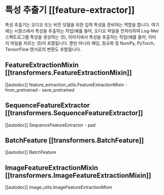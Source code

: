 <!--Copyright 2021 The HuggingFace Team. All rights reserved.

Licensed under the Apache License, Version 2.0 (the "License"); you may not use this file except in compliance with
the License. You may obtain a copy of the License at

http://www.apache.org/licenses/LICENSE-2.0

Unless required by applicable law or agreed to in writing, software distributed under the License is distributed on
an "AS IS" BASIS, WITHOUT WARRANTIES OR CONDITIONS OF ANY KIND, either express or implied. See the License for the
specific language governing permissions and limitations under the License.

⚠️ Note that this file is in Markdown but contain specific syntax for our doc-builder (similar to MDX) that may not be
rendered properly in your Markdown viewer.

-->

# 특성 추출기 [[feature-extractor]]

특성 추출기는 오디오 또는 비전 모델을 위한 입력 특성을 준비하는 역할을 합니다. 여기에는 시퀀스에서 특성을 추출하는 작업(예를 들어, 오디오 파일을 전처리하여 Log-Mel 스펙트로그램 특성을 생성하는 것), 이미지에서 특성을 추출하는 작업(예를 들어, 이미지 파일을 자르는 것)이 포함됩니다. 뿐만 아니라 패딩, 정규화 및 NumPy, PyTorch, TensorFlow 텐서로의 변환도 포함됩니다.


## FeatureExtractionMixin [[transformers.FeatureExtractionMixin]]

[[autodoc]] feature_extraction_utils.FeatureExtractionMixin
    - from_pretrained
    - save_pretrained

## SequenceFeatureExtractor [[transformers.SequenceFeatureExtractor]]

[[autodoc]] SequenceFeatureExtractor
    - pad

## BatchFeature [[transformers.BatchFeature]]

[[autodoc]] BatchFeature

## ImageFeatureExtractionMixin [[transformers.ImageFeatureExtractionMixin]]

[[autodoc]] image_utils.ImageFeatureExtractionMixin
